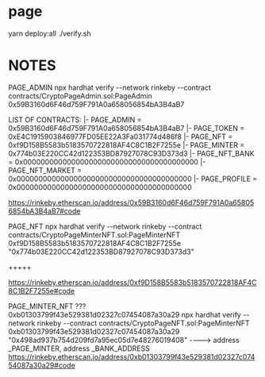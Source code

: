 # page

yarn deploy:all
./verify.sh

# NOTES

PAGE_ADMIN
npx hardhat verify --network rinkeby --contract contracts/CryptoPageAdmin.sol:PageAdmin 0x59B3160d6F46d759F791A0a658056854bA3B4aB7

LIST OF CONTRACTS:
|- PAGE_ADMIN =  0x59B3160d6F46d759F791A0a658056854bA3B4aB7
|- PAGE_TOKEN =  0xE4C1915903846977FD05EE22A3Fa031774d486f8
|- PAGE_NFT =  0xf9D158B5583b5183570722818AF4C8C1B2F7255e
|- PAGE_MINTER =  0x774b03E220CC42d122353BD87927078C93D373d3
|- PAGE_NFT_BANK =  0x0000000000000000000000000000000000000000
|- PAGE_NFT_MARKET =  0x0000000000000000000000000000000000000000
|- PAGE_PROFILE =  0x0000000000000000000000000000000000000000

https://rinkeby.etherscan.io/address/0x59B3160d6F46d759F791A0a658056854bA3B4aB7#code

PAGE_NFT
npx hardhat verify --network rinkeby --contract contracts/CryptoPageMinterNFT.sol:PageMinterNFT 0xf9D158B5583b5183570722818AF4C8C1B2F7255e "0x774b03E220CC42d122353BD87927078C93D373d3"

+++++

https://rinkeby.etherscan.io/address/0xf9D158B5583b5183570722818AF4C8C1B2F7255e#code


PAGE_MINTER_NFT ???
0xb01303799f43e529381d02327c07454087a30a29
npx hardhat verify --network rinkeby --contract contracts/CryptoPageNFT.sol:PageMinterNFT 0xb01303799f43e529381d02327c07454087a30a29 "0x498ad937b754d209fd7a95ec05d7e48276019408"
----> address _PAGE_MINTER, address _BANK_ADDRESS
https://rinkeby.etherscan.io/address/0xb01303799f43e529381d02327c07454087a30a29#code